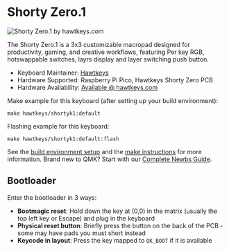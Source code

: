 # Shorty Zero.1

![Shorty Zero.1 by hawtkeys.com](https://i.imgur.com/uM6PYZ0.png)

The Shorty Zero.1 is a 3x3 customizable macropad designed for productivity, gaming, and creative workflows, featuring Per key RGB, hotswappable switches, layrs display and layer switching push button.

* Keyboard Maintainer: [Hawtkeys](https://github.com/hawtkeys)
* Hardware Supported: Raspberry Pi Pico, Hawtkeys Shorty Zero PCB
* Hardware Availability: [Available @ hawtkeys.com](https://hawtkeys.com)

Make example for this keyboard (after setting up your build environment):

    make hawtkeys/shortyk1:default

Flashing example for this keyboard:

    make hawtkeys/shortyk1:default:flash

See the [build environment setup](https://docs.qmk.fm/#/getting_started_build_tools) and the [make instructions](https://docs.qmk.fm/#/getting_started_make_guide) for more information. Brand new to QMK? Start with our [Complete Newbs Guide](https://docs.qmk.fm/#/newbs).

## Bootloader

Enter the bootloader in 3 ways:

* **Bootmagic reset**: Hold down the key at (0,0) in the matrix (usually the top left key or Escape) and plug in the keyboard
* **Physical reset button**: Briefly press the button on the back of the PCB - some may have pads you must short instead
* **Keycode in layout**: Press the key mapped to `QK_BOOT` if it is available